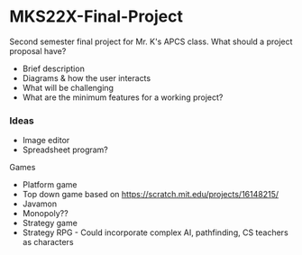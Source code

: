 # MKS22X-Final-Project
Second semester final project for Mr. K's APCS class.
What should a project proposal have?
  - Brief description
  - Diagrams & how the user interacts
  - What will be challenging
  - What are the minimum features for a working project?



 ### Ideas
 - Image editor
 - Spreadsheet program?

  Games
  - Platform game
  - Top down game based on https://scratch.mit.edu/projects/16148215/
  - Javamon
  - Monopoly??
  - Strategy game
  - Strategy RPG - Could incorporate complex AI, pathfinding, CS teachers as characters

